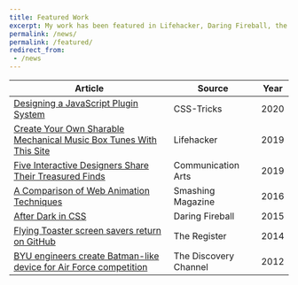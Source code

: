 ```yaml
---
title: Featured Work
excerpt: My work has been featured in Lifehacker, Daring Fireball, the Discovery Channel, and several other news sources.
permalink: /news/
permalink: /featured/
redirect_from:
 - /news
---
```


| Article                                                                  | Source                | Year |
| ------------------------------------------------------------------------ | --------------------- | ---- |
| [Designing a JavaScript Plugin System][12]                               | CSS-Tricks            | 2020 |
| [Create Your Own Sharable Mechanical Music Box Tunes With This Site][11] | Lifehacker            | 2019 |
| [Five Interactive Designers Share Their Treasured Finds][10]             | Communication Arts    | 2019 |
| [A Comparison of Web Animation Techniques][9]                            | Smashing Magazine     | 2016 |
| [After Dark in CSS][8]                                                   | Daring Fireball       | 2015 |
| [Flying Toaster screen savers return on GitHub][7]                       | The Register          | 2014 |
| [BYU engineers create Batman-like device for Air Force competition][6]   | The Discovery Channel | 2012 |

[//]: # "I have commented some of the following links because they are too old and/or the link has broken."
[//]: # "See: https://stackoverflow.com/a/20885980/1154642"

[//]: # "http://bryanbraun.com/assets/documents/eagle.pdf"
[//]: # "http://www.spokesman.com/stories/2005/aug/13/cv-graduate-earns-mcdonalds-scholarship/"
[//]: # "http://www.spokesman.com/stories/2005/nov/26/city-school-students-learning-bridge/#CVAPStudents"
[//]: # "http://me.byu.edu/news/modern-nephites-engineering-students-build-steel-bows-shooting-competition"
[//]: # "http://me.byu.edu/news/me-undergrads-take-3rd-design-competition"
[6]: http://www.bryanbraun.com/2012/04/30/in-the-press
[7]: http://www.theregister.co.uk/2014/03/17/flying_toaster_screen_savers_return_on_github/
[8]: http://daringfireball.net/linked/2015/06/07/after-dark
[9]: https://www.smashingmagazine.com/smashing-newsletter-issue-165/#a3
[10]: https://www.commarts.com/favorites/five-interactive-designers-share-their-treasured-finds-3
[11]: https://lifehacker.com/create-your-own-sharable-mechanical-music-box-tunes-wit-1839583697
[12]: https://css-tricks.com/designing-a-javascript-plugin-system/

